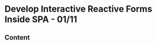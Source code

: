 <!-- omit in toc -->
# Develop Interactive Reactive Forms Inside SPA - 01/11

<!-- omit in toc -->
## Content
